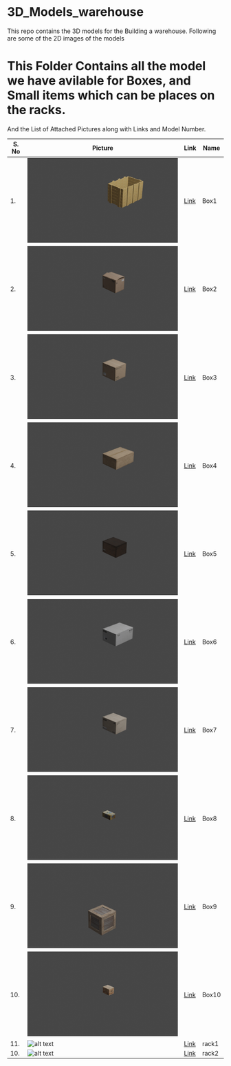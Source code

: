 # 3D_Models_warehouse

This repo contains the 3D models for the Building a warehouse. Following are some of the 2D images of the models

# This Folder Contains all the model we have avilable for Boxes, and Small items which can be places on the racks.
And the List of Attached Pictures along with Links and Model Number.

| S. No  | Picture |Link|Name |
| ------------- | ------------- |----|---|
| 1.  | ![alt text](./boxes/box1/model_img.png)  |<a href="https://github.com/AnuragSahu/3D_Models_warehouse/tree/master/Indivisual_Objects/boxes/box1"> Link </a>|Box1|
| 2.  | ![alt text](./boxes/box2/model_img.png)  |<a href="https://github.com/AnuragSahu/3D_Models_warehouse/tree/master/Indivisual_Objects/boxes/box2"> Link </a>|Box2|
| 3.  | ![alt text](./boxes/box3/model_img.png)  |<a href="https://github.com/AnuragSahu/3D_Models_warehouse/tree/master/Indivisual_Objects/boxes/box3"> Link </a>|Box3|
| 4.  | ![alt text](./boxes/box4/model_img.png)  |<a href="https://github.com/AnuragSahu/3D_Models_warehouse/tree/master/Indivisual_Objects/boxes/box4"> Link </a>|Box4|
| 5.  | ![alt text](./boxes/box5/model_img.png)  |<a href="https://github.com/AnuragSahu/3D_Models_warehouse/tree/master/Indivisual_Objects/boxes/box5"> Link </a>|Box5|
| 6.  | ![alt text](./boxes/box6/model_img.png)  |<a href="https://github.com/AnuragSahu/3D_Models_warehouse/tree/master/Indivisual_Objects/boxes/box6"> Link </a>|Box6|
| 7.  | ![alt text](./boxes/box7/model_img.png)  |<a href="https://github.com/AnuragSahu/3D_Models_warehouse/tree/master/Indivisual_Objects/boxes/box7"> Link </a>|Box7|
| 8.  | ![alt text](./boxes/box8/model_img.png)  |<a href="https://github.com/AnuragSahu/3D_Models_warehouse/tree/master/Indivisual_Objects/boxes/box8"> Link </a>|Box8|
| 9.  | ![alt text](./boxes/box9/model_img.png)  |<a href="https://github.com/AnuragSahu/3D_Models_warehouse/tree/master/Indivisual_Objects/boxes/box9"> Link </a>|Box9|
| 10.  | ![alt text](./boxes/box10/model_img.png)  |<a href="https://github.com/AnuragSahu/3D_Models_warehouse/tree/master/Indivisual_Objects/boxes/box10"> Link </a>|Box10|
| 11.  | ![alt text](./rack/rack1/model_img.png)  |<a href="https://github.com/AnuragSahu/3D_Models_warehouse/tree/master/Indivisual_Objects/rack/rack1"> Link </a>|rack1|
| 10.  | ![alt text](./rack/rack2/model_img.png)  |<a href="https://github.com/AnuragSahu/3D_Models_warehouse/tree/master/Indivisual_Objects/rack/rack2"> Link </a>|rack2|